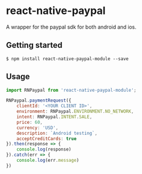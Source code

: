 
# react-native-paypal
A wrapper for the paypal sdk for both android and ios.

## Getting started

`$ npm install react-native-paypal-module --save`


## Usage
```javascript
import RNPaypal from 'react-native-paypal-module';

RNPaypal.paymentRequest({
    clientId: '<YOUR CLIENT ID>',
    environment: RNPaypal.ENVIRONMENT.NO_NETWORK,
    intent: RNPaypal.INTENT.SALE,
    price: 60,
    currency: 'USD',
    description: `Android testing`,
    acceptCreditCards: true
}).then(response => {
    console.log(response)
}).catch(err => {
    console.log(err.message)
})
```
  